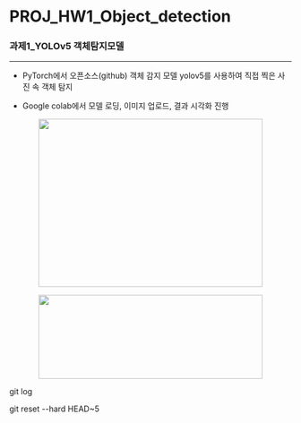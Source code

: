 # PROJ_HW1_Object_detection
### 과제1_YOLOv5 **객체탐지**모델
---
+ PyTorch에서 오픈소스(github) 객체 감지 모델 yolov5를 사용하여 직접 찍은 사진 속 객체 탐지
- Google colab에서 모델 로딩, 이미지 업로드, 결과 시각화 진행

<p align="center">
<img width="400" height="300" src="https://github.com/user-attachments/assets/ca00e5fb-bfd4-4784-b2d8-bfa765c63c8d">
</p>

<p align="center">
<img width="400" height="150" src="https://github.com/user-attachments/assets/20d42cc3-7fb4-4df2-9af4-6e61dcc880c6">
</p>


git log

git reset --hard HEAD~5

